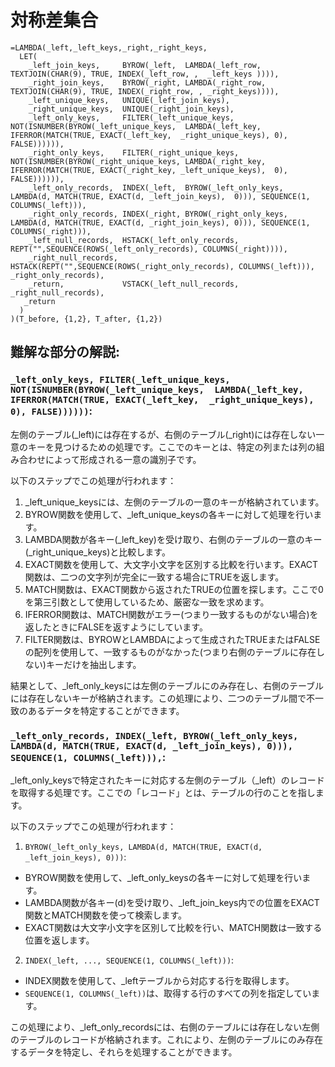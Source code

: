 # 対称差集合

```
=LAMBDA(_left,_left_keys,_right,_right_keys,
  LET(
    _left_join_keys,     BYROW(_left,  LAMBDA(_left_row,  TEXTJOIN(CHAR(9), TRUE, INDEX(_left_row, ,  _left_keys )))),
    _right_join_keys,    BYROW(_right, LAMBDA(_right_row, TEXTJOIN(CHAR(9), TRUE, INDEX(_right_row, , _right_keys)))),
    _left_unique_keys,   UNIQUE(_left_join_keys),
    _right_unique_keys,  UNIQUE(_right_join_keys),
    _left_only_keys,     FILTER(_left_unique_keys,  NOT(ISNUMBER(BYROW(_left_unique_keys,  LAMBDA(_left_key,  IFERROR(MATCH(TRUE, EXACT(_left_key,  _right_unique_keys), 0), FALSE)))))),
    _right_only_keys,    FILTER(_right_unique_keys, NOT(ISNUMBER(BYROW(_right_unique_keys, LAMBDA(_right_key, IFERROR(MATCH(TRUE, EXACT(_right_key, _left_unique_keys),  0), FALSE)))))),
    _left_only_records,  INDEX(_left,  BYROW(_left_only_keys,  LAMBDA(d, MATCH(TRUE, EXACT(d, _left_join_keys),  0))), SEQUENCE(1, COLUMNS(_left))),
    _right_only_records, INDEX(_right, BYROW(_right_only_keys, LAMBDA(d, MATCH(TRUE, EXACT(d, _right_join_keys), 0))), SEQUENCE(1, COLUMNS(_right))),
    _left_null_records,  HSTACK(_left_only_records, REPT("",SEQUENCE(ROWS(_left_only_records), COLUMNS(_right)))),
    _right_null_records, HSTACK(REPT("",SEQUENCE(ROWS(_right_only_records), COLUMNS(_left))),  _right_only_records),
    _return,             VSTACK(_left_null_records, _right_null_records),
   _return
  )
)(T_before, {1,2}, T_after, {1,2})
```
## 難解な部分の解説:
### ``_left_only_keys, FILTER(_left_unique_keys,  NOT(ISNUMBER(BYROW(_left_unique_keys,  LAMBDA(_left_key,  IFERROR(MATCH(TRUE, EXACT(_left_key,  _right_unique_keys), 0), FALSE))))))``:
左側のテーブル(_left)には存在するが、右側のテーブル(_right)には存在しない一意のキーを見つけるための処理です。ここでのキーとは、特定の列または列の組み合わせによって形成される一意の識別子です。

以下のステップでこの処理が行われます：

1. _left_unique_keysには、左側のテーブルの一意のキーが格納されています。
2. BYROW関数を使用して、_left_unique_keysの各キーに対して処理を行います。
3. LAMBDA関数が各キー(_left_key)を受け取り、右側のテーブルの一意のキー(_right_unique_keys)と比較します。
4. EXACT関数を使用して、大文字小文字を区別する比較を行います。EXACT関数は、二つの文字列が完全に一致する場合にTRUEを返します。
5. MATCH関数は、EXACT関数から返されたTRUEの位置を探します。ここで0を第三引数として使用しているため、厳密な一致を求めます。
6. IFERROR関数は、MATCH関数がエラー(つまり一致するものがない場合)を返したときにFALSEを返すようにしています。
7. FILTER関数は、BYROWとLAMBDAによって生成されたTRUEまたはFALSEの配列を使用して、一致するものがなかった(つまり右側のテーブルに存在しない)キーだけを抽出します。

結果として、_left_only_keysには左側のテーブルにのみ存在し、右側のテーブルには存在しないキーが格納されます。この処理により、二つのテーブル間で不一致のあるデータを特定することができます。

### ``_left_only_records, INDEX(_left, BYROW(_left_only_keys, LAMBDA(d, MATCH(TRUE, EXACT(d, _left_join_keys), 0))), SEQUENCE(1, COLUMNS(_left))),``:
_left_only_keysで特定されたキーに対応する左側のテーブル（_left）のレコードを取得する処理です。ここでの「レコード」とは、テーブルの行のことを指します。

以下のステップでこの処理が行われます：

1. ``BYROW(_left_only_keys, LAMBDA(d, MATCH(TRUE, EXACT(d, _left_join_keys), 0)))``:
- BYROW関数を使用して、_left_only_keysの各キーに対して処理を行います。
- LAMBDA関数が各キー(d)を受け取り、_left_join_keys内での位置をEXACT関数とMATCH関数を使って検索します。
- EXACT関数は大文字小文字を区別して比較を行い、MATCH関数は一致する位置を返します。
2. ``INDEX(_left, ..., SEQUENCE(1, COLUMNS(_left)))``:
- INDEX関数を使用して、_leftテーブルから対応する行を取得します。
- ``SEQUENCE(1, COLUMNS(_left))``は、取得する行のすべての列を指定しています。

この処理により、_left_only_recordsには、右側のテーブルには存在しない左側のテーブルのレコードが格納されます。これにより、左側のテーブルにのみ存在するデータを特定し、それらを処理することができます。
